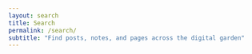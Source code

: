 ```yaml
---
layout: search
title: Search
permalink: /search/
subtitle: "Find posts, notes, and pages across the digital garden"
---
```

